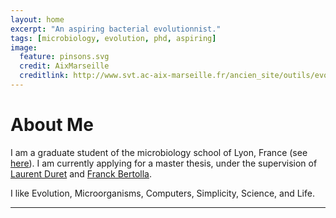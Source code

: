 ```yaml
---
layout: home
excerpt: "An aspiring bacterial evolutionnist."
tags: [microbiology, evolution, phd, aspiring]
image:
  feature: pinsons.svg
  credit: AixMarseille
  creditlink: http://www.svt.ac-aix-marseille.fr/ancien_site/outils/evoluti3/preuves.htm
---
```


# About Me

I am a graduate student of the microbiology school of Lyon, France (see
[here](http://spiralconnect.univ-lyon1.fr/webapp/website/website.html?id=3170502&pageId=216831)).
I am currently applying for a master thesis, under the supervision of
[Laurent Duret](https://lbbe.univ-lyon1.fr/-Duret-Laurent-.html) and
[Franck Bertolla](http://www.researchgate.net/profile/Franck_Bertolla).

I like Evolution, Microorganisms, Computers, Simplicity, Science, and Life.

-------------------------------------------------------------------------------

